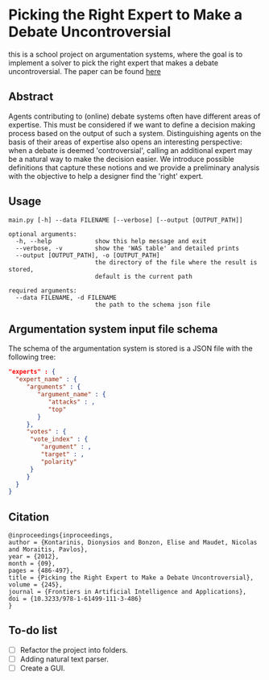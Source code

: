 # Picking the Right Expert to Make a Debate Uncontroversial

this is a school project on argumentation systems, where the goal is to implement a solver to pick the right expert that makes a debate uncontroversial. The paper can be found [here](http://helios.mi.parisdescartes.fr/~moraitis/webpapers/Moraitis-COMMA12b.pdf)

## Abstract

Agents contributing to (online) debate systems often have different areas of expertise. This must be considered if we want to define a decision making process based on the output of such a system. Distinguishing agents on the basis of their areas of expertise also opens an interesting perspective: when a debate is deemed 'controversial', calling an additional expert may be a natural way to make the decision easier. We introduce possible definitions that capture these notions and we provide a preliminary analysis with the objective to help a designer find the 'right' expert.

## Usage

```
main.py [-h] --data FILENAME [--verbose] [--output [OUTPUT_PATH]]

optional arguments:
  -h, --help            show this help message and exit
  --verbose, -v         show the 'WAS table' and detailed prints
  --output [OUTPUT_PATH], -o [OUTPUT_PATH]
                        the directory of the file where the result is stored,
                        default is the current path

required arguments:
  --data FILENAME, -d FILENAME
                        the path to the schema json file
```

## Argumentation system input file schema
The schema of the argumentation system is stored is a JSON file with the following tree:


```json
"experts" : {
  "expert_name" : {
     "arguments" : {
        "argument_name" : {
           "attacks" : ,
           "top" 
        }
     },
     "votes" : {
      "vote_index" : {
         "argument" : , 
         "target" : ,
         "polarity"
      }
     }
  }
}
```

## Citation

```
@inproceedings{inproceedings,
author = {Kontarinis, Dionysios and Bonzon, Elise and Maudet, Nicolas and Moraitis, Pavlos},
year = {2012},
month = {09},
pages = {486-497},
title = {Picking the Right Expert to Make a Debate Uncontroversial},
volume = {245},
journal = {Frontiers in Artificial Intelligence and Applications},
doi = {10.3233/978-1-61499-111-3-486}
}
```

## To-do list

- [ ] Refactor the project into folders.
- [ ] Adding natural text parser.
- [ ] Create a GUI.
